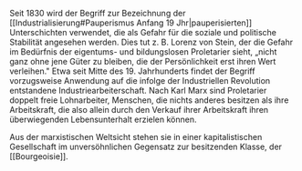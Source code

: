 Seit 1830 wird der Begriff zur Bezeichnung der [[Industrialisierung#Pauperismus Anfang 19 Jhr|pauperisierten]] Unterschichten verwendet, die als Gefahr für die soziale und politische Stabilität angesehen werden. Dies tut z. B. Lorenz von Stein, der die Gefahr im Bedürfnis der eigentums- und bildungslosen Proletarier sieht, „nicht ganz ohne jene Güter zu bleiben, die der Persönlichkeit erst ihren Wert verleihen." Etwa seit Mitte des 19. Jahrhunderts findet der Begriff vorzugsweise Anwendung auf die infolge der Industriellen Revolution entstandene Industriearbeiterschaft. Nach Karl Marx sind Proletarier doppelt freie Lohnarbeiter, Menschen, die nichts anderes besitzen als ihre Arbeitskraft, die also allein durch den Verkauf ihrer Arbeitskraft ihren überwiegenden Lebensunterhalt erzielen können.

Aus der marxistischen Weltsicht stehen sie in einer kapitalistischen Gesellschaft im unversöhnlichen Gegensatz zur besitzenden Klasse, der [[Bourgeoisie]].